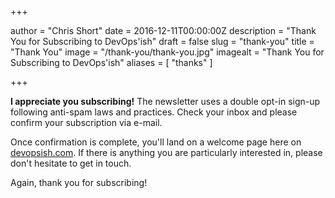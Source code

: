 +++

author = "Chris Short"
date = 2016-12-11T00:00:00Z
description = "Thank You for Subscribing to DevOps'ish"
draft = false
slug = "thank-you"
title = "Thank You"
image = "/thank-you/thank-you.jpg"
imagealt = "Thank You for Subscribing to DevOps'ish"
aliases = [
    "thanks"
]

+++

**I appreciate you subscribing!** The newsletter uses a double opt-in sign-up following anti-spam laws and practices. Check your inbox and please confirm your subscription via e-mail.

Once confirmation is complete, you'll land on a welcome page here on [devopsish.com](/). If there is anything you are particularly interested in, please don't hesitate to get in touch.

Again, thank you for subscribing!
